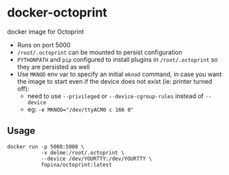 # docker-octoprint
docker image for Octoprint


* Runs on port 5000
* `/root/.octoprint` can be mounted to persist configuration
* `PYTHONPATH` and `pip` configured to install plugins in `/root/.octoprint` so they are persisted as well
* Use `MKNOD` env var to specify an initial `mknod` command, in case you want the image to start even if the device does not exist (ie: printer turned off):
  * need to use `--privileged` or `--device-cgroup-rules` instead of `--device`
  * eg: `-e MKNOD="/dev/ttyACM0 c 166 0"`

## Usage

```
docker run -p 5000:5000 \
           -v delme:/root/.octoprint \
           --device /dev/YOURTTY:/dev/YOURTTY \
           fopina/octoprint:latest
```
